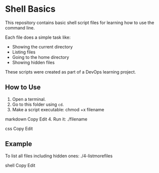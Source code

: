 # Shell Basics

This repository contains basic shell script files for learning how to use the command line.

Each file does a simple task like:

- Showing the current directory
- Listing files
- Going to the home directory
- Showing hidden files

These scripts were created as part of a DevOps learning project.

## How to Use

1. Open a terminal.
2. Go to this folder using `cd`.
3. Make a script executable:
chmod +x filename

markdown
Copy
Edit
4. Run it:
./filename

css
Copy
Edit

## Example

To list all files including hidden ones:
./4-listmorefiles

shell
Copy
Edit
